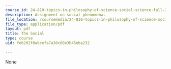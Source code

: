 ```yaml
---
course_id: 24-810-topics-in-philosophy-of-science-social-science-fall-2006
description: Assignment on social phenomena.
file_location: /coursemedia/24-810-topics-in-philosophy-of-science-social-science-fall-2006/feb202f8abcefa7a30c80e3b45eba232_the_social.pdf
file_type: application/pdf
layout: pdf
title: The Social
type: course
uid: feb202f8abcefa7a30c80e3b45eba232

---
```

None